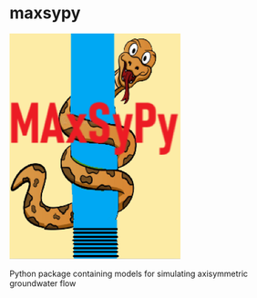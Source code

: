 # maxsypy
![MAxSyPy logo](MAxSyPy_logo.PNG)

Python package containing models for simulating axisymmetric groundwater flow




